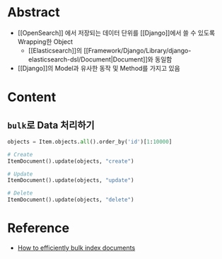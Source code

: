 # Abstract
- [[OpenSearch]] 에서 저장되는 데이터 단위를 [[Django]]에서 쓸 수 있도록 Wrapping한 Object
	- [[Elasticsearch]]의 [[Framework/Django/Library/django-elasticsearch-dsl/Document|Document]]와 동일함
- [[Django]]의 Model과 유사한 동작 및 Method를 가지고 있음
# Content
## `bulk`로 Data 처리하기
```python
objects = Item.objects.all().order_by('id')[1:10000]

# Create
ItemDocument().update(objects, "create")

# Update
ItemDocument().update(objects, "update")

# Delete
ItemDocument().update(objects, "delete")
```
# Reference
- [How to efficiently bulk index documents](https://github.com/django-es/django-elasticsearch-dsl/issues/205)